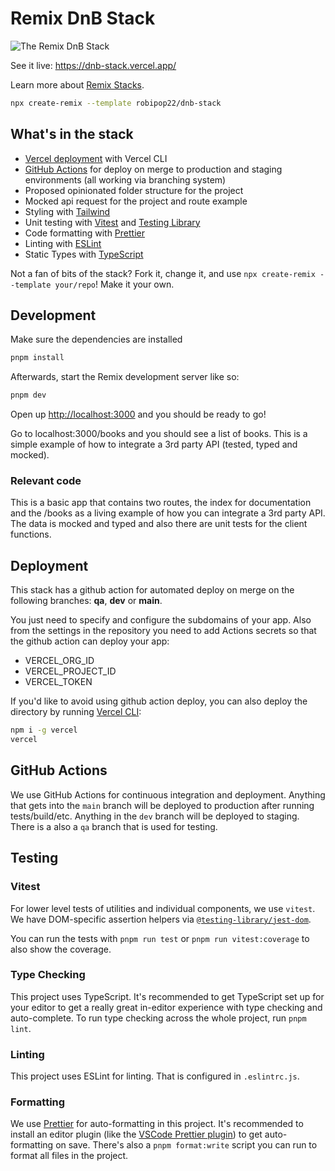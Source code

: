 # Remix DnB Stack

![The Remix DnB Stack](https://github.com/robipop22/dnb-stack/blob/main/dnb-stack-preview.png?raw=true)

See it live: https://dnb-stack.vercel.app/

Learn more about [Remix Stacks](https://remix.run/stacks).

```sh
npx create-remix --template robipop22/dnb-stack
```

## What's in the stack

- [Vercel deployment](https://vercel.com/) with Vercel CLI
- [GitHub Actions](https://github.com/features/actions) for deploy on merge to production and staging environments (all working via branching system)
- Proposed opinionated folder structure for the project
- Mocked api request for the project and route example
- Styling with [Tailwind](https://tailwindcss.com/)
- Unit testing with [Vitest](https://vitest.dev) and [Testing Library](https://testing-library.com)
- Code formatting with [Prettier](https://prettier.io)
- Linting with [ESLint](https://eslint.org)
- Static Types with [TypeScript](https://typescriptlang.org)

Not a fan of bits of the stack? Fork it, change it, and use `npx create-remix --template your/repo`! Make it your own.

## Development

Make sure the dependencies are installed

```sh
pnpm install
```

Afterwards, start the Remix development server like so:

```sh
pnpm dev
```

Open up [http://localhost:3000](http://localhost:3000) and you should be ready to go!

Go to localhost:3000/books and you should see a list of books. This is a simple example of how to integrate a 3rd party API (tested, typed and mocked).

### Relevant code

This is a basic app that contains two routes, the index for documentation and the /books as a living example of how you can integrate a 3rd party API. The data is mocked and typed and also there are unit tests for the client functions.

## Deployment

This stack has a github action for automated deploy on merge on the following branches: **qa**, **dev** or **main**.

You just need to specify and configure the subdomains of your app.
Also from the settings in the repository you need to add Actions secrets so that the github action can deploy your app:

- VERCEL_ORG_ID
- VERCEL_PROJECT_ID
- VERCEL_TOKEN

If you'd like to avoid using github action deploy, you can also deploy the directory by running [Vercel CLI](https://vercel.com/cli):

```sh
npm i -g vercel
vercel
```

## GitHub Actions

We use GitHub Actions for continuous integration and deployment. Anything that gets into the `main` branch will be deployed to production after running tests/build/etc. Anything in the `dev` branch will be deployed to staging. There is a also a `qa` branch that is used for testing.

## Testing

### Vitest

For lower level tests of utilities and individual components, we use `vitest`. We have DOM-specific assertion helpers via [`@testing-library/jest-dom`](https://testing-library.com/jest-dom).

You can run the tests with `pnpm run test` or `pnpm run vitest:coverage` to also show the coverage.

### Type Checking

This project uses TypeScript. It's recommended to get TypeScript set up for your editor to get a really great in-editor experience with type checking and auto-complete. To run type checking across the whole project, run `pnpm lint`.

### Linting

This project uses ESLint for linting. That is configured in `.eslintrc.js`.

### Formatting

We use [Prettier](https://prettier.io/) for auto-formatting in this project. It's recommended to install an editor plugin (like the [VSCode Prettier plugin](https://marketplace.visualstudio.com/items?itemName=esbenp.prettier-vscode)) to get auto-formatting on save. There's also a `pnpm format:write` script you can run to format all files in the project.
